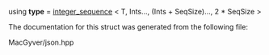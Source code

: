 <div id="structdetail_1_1utility__internal_1_1_extend_3_01integer__sequence_3_01_t_00_01_ints_8_8_8_01_4_00_01_seq_size_00_011_01_4">

</div>

<span id="structdetail_1_1utility__internal_1_1_extend_3_01integer__sequence_3_01_t_00_01_ints_8_8_8_01_4_00_01_seq_size_00_011_01_4"
label="structdetail_1_1utility__internal_1_1_extend_3_01integer__sequence_3_01_t_00_01_ints_8_8_8_01_4_00_01_seq_size_00_011_01_4"></span>

<div class="DoxyCompactItemize">

<span id="structdetail_1_1utility__internal_1_1_extend_3_01integer__sequence_3_01_t_00_01_ints_8_8_8_01_4_00_01_seq_size_00_011_01_4_a083418ff92057bfab4ea93b572419082"
label="structdetail_1_1utility__internal_1_1_extend_3_01integer__sequence_3_01_t_00_01_ints_8_8_8_01_4_00_01_seq_size_00_011_01_4_a083418ff92057bfab4ea93b572419082"></span>
using **type** = [integer_sequence](#structdetail_1_1integer__sequence)
$<$ T, Ints..., (Ints + SeqSize)..., 2 $\ast$ SeqSize $>$

</div>

The documentation for this struct was generated from the following file:

<div class="DoxyCompactItemize">

MacGyver/json.hpp

</div>
